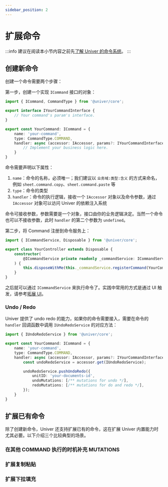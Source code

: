 ```yaml
---
sidebar_position: 2
---
```


# 扩展命令

:::info
建议在阅读本小节内容之前先[了解 Univer 的命令系统](/docs/tutorial/architecture/#命令系统)。
:::

## 创建新命令

创建一个命令需要两个步骤：

第一步，创建一个实现 `ICommand` 接口的对象：

```ts
import { ICommand, CommandType } from '@univer/core';

export interface IYourCommandInterface {
    // Your command's param's interface.
}

export const YourCommand: ICommand = {
    name: 'your-command',
    type: CommandType.COMMAND,
    handler: async (accessor: IAccessor, params?: IYourCommandInterface) => {
        // Implement your business logic here.
    }
}
```

命令需要声明以下属性：

1. `name`：命令的名称，必须唯一；我们建议以 `业务域:类型:含义` 的方式来命名，例如 `sheet.command.copy`、`sheet.command.paste` 等
2. `type`：命令的类型
3. `handler`：命令的执行逻辑，接收一个 `IAccessor` 对象以及命令参数，通过 `IAccessor` 对象可以访问 Univer 的依赖注入系统

命令可接收参数，参数需要是一个对象，接口由你的业务逻辑决定。当然一个命令也可以不接收参数，此时 `handler` 的第二个参数为 `undefined`。

第二步，将 Command 注册到命令服务上：

```ts
import { ICommandService, Disposable } from '@univer/core';

export class YourController extends Disposable {
    constructor(
        @ICommandService private readonly _commandService: ICommandService
    ) {
        this.disposeWithMe(this._commandService.registerCommand(YourCommand));
    }
}
```

之后就可以通过 `ICommandService` 来执行命令了。实践中常用的方式是通过 UI 触发，请参考[拓展 UI](/docs/tutorial/extend/ui)。

### Undo / Redo

Univer 提供了 undo redo 的能力，如果你的命令需要接入，需要在命令的 `handler` 回调函数中调用 `IUndoRedoService` 的对应方法：

```ts
import { IUndoRedoService } from '@univer/core';

export const YourCommand: ICommand = {
    name: 'your-command',
    type: CommandType.COMMAND,
    handler: async (accessor: IAccessor, params?: IYourCommandInterface) => {
        const undoRedoService = accessor.get(IUndoRedoService);

        undoRedoService.pushUndoRedo({
            unitID: 'your-documents-id',
            undoMutations: [/** mutations for undo */],
            redoMutations: [/** mutations for do and redo */],
        });
    }
}
```

## 扩展已有命令

除了创建新命令，Univer 还支持扩展已有的命令，这在扩展 Univer 内置能力时尤其必要。以下介绍三个比较典型的场景。

### 在其他 COMMAND 执行的时机补充 MUTATIONS

### 扩展复制粘贴

### 扩展下拉填充

